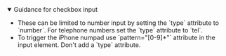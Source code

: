 <details open data-label="checkbox-input-guidance-accordion" aria-expanded="false">
  <summary>Guidance <span class="visuallyhidden">for checkbox input</span></summary>
  <div class="accordion-panel">
    <ul>

<li>These can be limited to number input by setting the `type` attribute to `number`. For telephone numbers set the `type` attribute to `tel`.</li>

<li>To trigger the iPhone numpad use `pattern="[0-9]*"` attribute in the input element. Don't add a `type` attribute.</li>

</ul>
</div>
</details>

